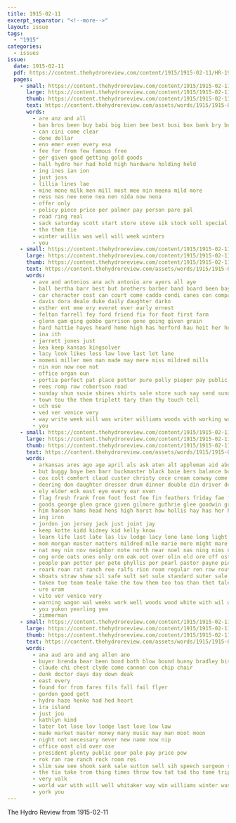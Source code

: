 ```yaml
---
title: 1915-02-11
excerpt_separator: "<!--more-->"
layout: issue
tags:
  - "1915"
categories:
  - issues
issue:
  date: 1915-02-11
  pdf: https://content.thehydroreview.com/content/1915/1915-02-11/HR-1915-02-11.pdf
  pages:
    - small: https://content.thehydroreview.com/content/1915/1915-02-11/small/HR-1915-02-11-01.jpg
      large: https://content.thehydroreview.com/content/1915/1915-02-11/large/HR-1915-02-11-01.jpg
      thumb: https://content.thehydroreview.com/content/1915/1915-02-11/thumbnails/HR-1915-02-11-01.jpg
      text: https://content.thehydroreview.com/assets/words/1915/1915-02-11/HR-1915-02-11-01.txt
      words:
        - are anz and all
        - ban bros been buy babi big bien bee best busi box bank bry business brothers
        - can cini come clear
        - done dollar
        - eno emer even every esa
        - fee for from few famous free
        - ger given good getting gold goods
        - hall hydro her had hold high hardware holding held
        - ing ines ian ion
        - just joss
        - lillia lines lae
        - mine mone milk men mill most mee min meena mild more
        - ness nas nee nene nea nen nida now nena
        - offer only
        - policy piece price per palmer pay person pare pal
        - road ring real
        - sack saturday scott start store stove sik stock soll special second sale stoves shape service sais saving severe
        - the them tie
        - winter willis was well will week winters
        - you
    - small: https://content.thehydroreview.com/content/1915/1915-02-11/small/HR-1915-02-11-02.jpg
      large: https://content.thehydroreview.com/content/1915/1915-02-11/large/HR-1915-02-11-02.jpg
      thumb: https://content.thehydroreview.com/content/1915/1915-02-11/thumbnails/HR-1915-02-11-02.jpg
      text: https://content.thehydroreview.com/assets/words/1915/1915-02-11/HR-1915-02-11-02.txt
      words:
        - ave and antonios ana ach antonio are ayers all aye
        - ball bertha barr best but brothers barber band board been bay baptist brought boys bonne
        - car character cost can court come caddo condi canes con company calle clyde corn clee county carswell cast crawford chu
        - davis dora deale duke daily daughter darko
        - esther ent eme ery everet ever early ernest
        - felton farrell fey ford friend fix for foot first farm
        - glenn gam ging gobbo garrison gone going given grain
        - hard hattie hayes heard home high has herford hau heit her house hen hydro
        - ina ith
        - jarrett jones just
        - kea keep kansas kingsolver
        - lacy look likes less law love last let lane
        - momeni miller men man made may mere miss mildred mills
        - nin non now noe not
        - office organ oun
        - portia perfect pat place potter pure polly pieper pay public pastor
        - rees romp row robertson road
        - sunday shun susie shines shirts sale store such say send sunda school soul slight save state stock soc schoo saturday smith seats straw suing
        - town tou the them triplett tary than thy touch tell
        - uch use
        - ved ver venice very
        - way write week will was writer williams woods with working want ward wheat why went wich
        - you
    - small: https://content.thehydroreview.com/content/1915/1915-02-11/small/HR-1915-02-11-03.jpg
      large: https://content.thehydroreview.com/content/1915/1915-02-11/large/HR-1915-02-11-03.jpg
      thumb: https://content.thehydroreview.com/content/1915/1915-02-11/thumbnails/HR-1915-02-11-03.jpg
      text: https://content.thehydroreview.com/assets/words/1915/1915-02-11/HR-1915-02-11-03.txt
      words:
        - arkansas ares ago age april als ask aten alt appleman aid abut and able ale are aud alf apa ain all allen auch ard
        - but buggy boye ben barr buckmaster black baie bers balance both bethe brother brood bea butter bas bradley bran blood bring bull bottle bales better been best business brown bird boyer begin bros big bridgeport browning butler bay barrett bale bucher bethel bulls bral bound boys ban bank bean
        - cox colt comfort claud custer christy cece cream conway come collie city chute cotton cash chapel county caddo circle chad change chestnut carver con church case cartwright christian crafts chairs character clerk calvert child company chick cattle corn crosswhite creo can chand craft
        - deering don daughter dresser drum dinner double din driver down dip death dod day dells dorsey days dungan doing during
        - ely elder eck east eye every ear even
        - flag fresh frank from foot fost fee fin feathers friday fae farrow friends few for fend ford franks frame farm first felton
        - goods george glen grace given gilmore guthrie glee goodwin grand good gregory goes guth graft gosh
        - him hansen hams head hens high horst how hollis hay has her held hinton home hart hing health hydro hus hoo had half ham hares hicke hughes hug hen hye house heater henry homa hal harness hands harrison hood hall
        - ing iron
        - jordon jon jersey jack just joint jay
        - keep kotte kidd kidney kid kelly know
        - learn life last late las liv lodge lacy lone lane long light low like leow little left lunch loan
        - mom morgan master matters mildred mile marie more might mare mew made miles moth milk mules mer mis mares much must meals milam meri meal mary miss mention may musi mule mania march man martin money monday
        - nat ney nin nov neighbor note north near noel nas ning nims not nephew now new night noon noe
        - ong orde oats ones only orm oak oot over olin old ore off ost
        - people pan potter per pete phyllis por pearl pastor payne pies pal pope pitzer pie poor public palmer pounds part peed
        - roark roan rat ranch ree ralfs rion room regular ren row rout resh real ray renee roman renew rocker rey red rain route rowan ring road
        - shoats straw shaw sil safe sult set sule standard suter sale south sons shape sur smooth star sen silks sun son saturday soon store sey six steers save season seward sera say sonne sali school strong sell sorrel sister stove springs stone seed supper sant smith scott surplus sunday seat sea see sweed stick special sat sund subject stride short schoo spring stock stalk sand steve
        - taken tue team teale take the tow them too toa than thet talent table ten ties trip town thal treat top
        - ure uram
        - vito ver venice very
        - warning wagon wal weeks work well woods wood white with wil week want water winter will wan wife was windsor wright west wheat
        - you yukon yearling yea
        - zimmerman
    - small: https://content.thehydroreview.com/content/1915/1915-02-11/small/HR-1915-02-11-04.jpg
      large: https://content.thehydroreview.com/content/1915/1915-02-11/large/HR-1915-02-11-04.jpg
      thumb: https://content.thehydroreview.com/content/1915/1915-02-11/thumbnails/HR-1915-02-11-04.jpg
      text: https://content.thehydroreview.com/assets/words/1915/1915-02-11/HR-1915-02-11-04.txt
      words:
        - ana aud aro and ang allen ano
        - buyer brenda bear been bond both blow bound bunny bradley bis brother bas borin but bee bennett
        - claude chi chest clyde come cannon con chip chair
        - dunk doctor days day down deak
        - east every
        - found for from fares fils fall fail flyer
        - gordon good gott
        - hydro haze henke had hed heart
        - ira island
        - just jou
        - kathlyn kind
        - later lot lose lov lodge last love low law
        - made market master money many music may man moot moon
        - night not necessary never new name now nip
        - office oost old over ose
        - president plenty public pour pale pay price pow
        - rok ran rae ranch rock room res
        - slim saw see shook sank sale sutton sell sih speech surgeon standard shorty sloth sting senator
        - the tia take trom thing times throw tow tat tad tho tome trip table toe too
        - very valk
        - world war with will well whitaker way win williams winter was window
        - york you
---
```


The Hydro Review from 1915-02-11

<!--more-->

